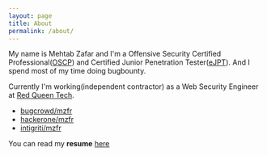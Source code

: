 ```yaml
---
layout: page
title: About
permalink: /about/
---
```


My name is Mehtab Zafar and I'm a Offensive Security Certified Professional([OSCP](https://www.credly.com/earner/earned/badge/537571f6-6d4c-4aec-ab49-991bdd570e04)) and Certified Junior Penetration Tester([eJPT](https://drive.google.com/file/d/1jkr-jvopT3O03y8QT4Hb8Awq-0bnfcBY/view?usp=sharing)). And I spend most of my time doing bugbounty.

Currently I'm working(independent contractor) as a Web Security Engineer at [Red Queen Tech](https://redqueentech.com/).

* [bugcrowd/mzfr](https://bugcrowd.com/mzfr)
* [hackerone/mzfr](https://hackerone.com/mzfr)
* [intigriti/mzfr](https://app.intigriti.com/researcher/profile/mzfr)

You can read my __resume__ [here](https://github.com/mzfr/resume/blob/master/Mehtab_Zafar_resume.pdf)
